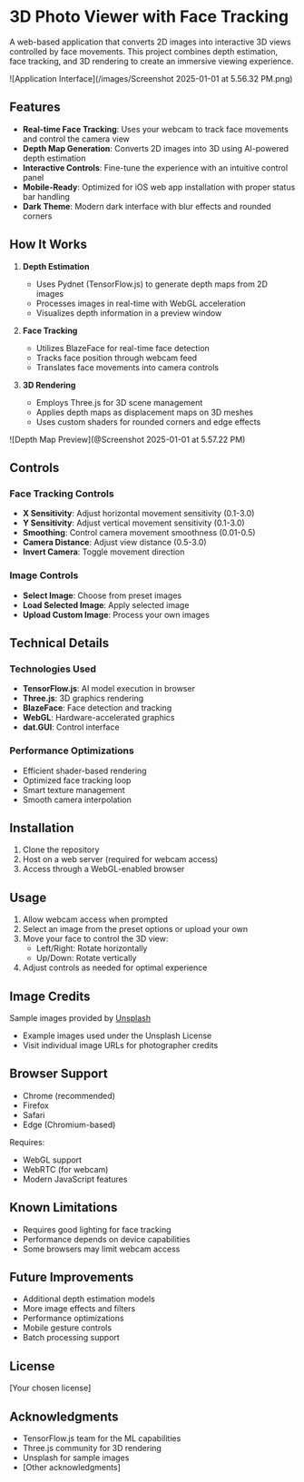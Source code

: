 # 3D Photo Viewer with Face Tracking

A web-based application that converts 2D images into interactive 3D views controlled by face movements. This project combines depth estimation, face tracking, and 3D rendering to create an immersive viewing experience.

![Application Interface](/images/Screenshot 2025-01-01 at 5.56.32 PM.png)

## Features

- **Real-time Face Tracking**: Uses your webcam to track face movements and control the camera view
- **Depth Map Generation**: Converts 2D images into 3D using AI-powered depth estimation
- **Interactive Controls**: Fine-tune the experience with an intuitive control panel
- **Mobile-Ready**: Optimized for iOS web app installation with proper status bar handling
- **Dark Theme**: Modern dark interface with blur effects and rounded corners

## How It Works

1. **Depth Estimation**
   - Uses Pydnet (TensorFlow.js) to generate depth maps from 2D images
   - Processes images in real-time with WebGL acceleration
   - Visualizes depth information in a preview window

2. **Face Tracking**
   - Utilizes BlazeFace for real-time face detection
   - Tracks face position through webcam feed
   - Translates face movements into camera controls

3. **3D Rendering**
   - Employs Three.js for 3D scene management
   - Applies depth maps as displacement maps on 3D meshes
   - Uses custom shaders for rounded corners and edge effects

![Depth Map Preview](@Screenshot 2025-01-01 at 5.57.22 PM)

## Controls

### Face Tracking Controls
- **X Sensitivity**: Adjust horizontal movement sensitivity (0.1-3.0)
- **Y Sensitivity**: Adjust vertical movement sensitivity (0.1-3.0)
- **Smoothing**: Control camera movement smoothness (0.01-0.5)
- **Camera Distance**: Adjust view distance (0.5-3.0)
- **Invert Camera**: Toggle movement direction

### Image Controls
- **Select Image**: Choose from preset images
- **Load Selected Image**: Apply selected image
- **Upload Custom Image**: Process your own images

## Technical Details

### Technologies Used
- **TensorFlow.js**: AI model execution in browser
- **Three.js**: 3D graphics rendering
- **BlazeFace**: Face detection and tracking
- **WebGL**: Hardware-accelerated graphics
- **dat.GUI**: Control interface

### Performance Optimizations
- Efficient shader-based rendering
- Optimized face tracking loop
- Smart texture management
- Smooth camera interpolation

## Installation

1. Clone the repository
2. Host on a web server (required for webcam access)
3. Access through a WebGL-enabled browser

## Usage

1. Allow webcam access when prompted
2. Select an image from the preset options or upload your own
3. Move your face to control the 3D view:
   - Left/Right: Rotate horizontally
   - Up/Down: Rotate vertically
4. Adjust controls as needed for optimal experience

## Image Credits

Sample images provided by [Unsplash](https://unsplash.com)
- Example images used under the Unsplash License
- Visit individual image URLs for photographer credits

## Browser Support

- Chrome (recommended)
- Firefox
- Safari
- Edge (Chromium-based)

Requires:
- WebGL support
- WebRTC (for webcam)
- Modern JavaScript features

## Known Limitations

- Requires good lighting for face tracking
- Performance depends on device capabilities
- Some browsers may limit webcam access

## Future Improvements

- Additional depth estimation models
- More image effects and filters
- Performance optimizations
- Mobile gesture controls
- Batch processing support

## License

[Your chosen license]

## Acknowledgments

- TensorFlow.js team for the ML capabilities
- Three.js community for 3D rendering
- Unsplash for sample images
- [Other acknowledgments]
